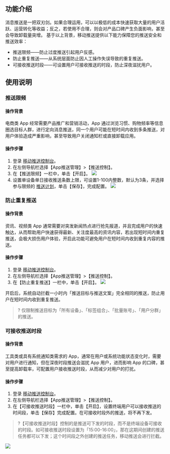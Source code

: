## 功能介绍

消息推送是一把双刃剑。如果合理运用，可以以极低的成本快速获取大量的用户活跃、运营转化等收益；反之，若使用不合理，则会对产品口碑产生负面影响，甚至会导致卸载量突增。
基于以上背景，移动推送提供以下能力保障您的推送安全和推送效率：
- 推送限频——防止过度推送引起用户反感。
- 防止重复推送——从系统层面防止因人工操作失误导致的重复推送。
- 可接收推送时段——可设置用户可接收推送的时段，防止深夜滋扰用户。
 
## 使用说明

### 推送限频

#### 操作背景

电商类 App 经常需要产品推广和营销活动，App 通过浏览习惯、购物频率等信息圈选目标人群，进行定向消息推送，同一个用户可能在短时间内收到多条推送，对用户体验造成严重影响，甚至导致用户关闭通知栏或直接卸载应用。
 
 #### 操作步骤
1. 登录 [移动推送控制台](https://console.cloud.tencent.com/tpns)。
2. 在左侧导航栏选择【App推送管理】>【推送控制】。
3. 在【推送限频】一栏中，单击【开启】。
![](https://main.qcloudimg.com/raw/a8160a32415d066e60292cacffc539cd.png)
4. 设置单设备单日接收推送条数上限，可设置1-100内整数，默认为3条，并选择参与限频的 [推送计划](https://cloud.tencent.com/document/product/548/46244)，单击【保存】，完成配置。
![](https://main.qcloudimg.com/raw/b60dd5be240464f1a911f001c0e53ea2.png)


### 防止重复推送
#### 操作背景
资讯、视频类 App 通常需要对突发新闻热点进行抢先报道，并且完成用户的快速触达，从而帮助用户快速获得最新、关注度最高的资讯内容，若出现短时间内重复推送，会极大损伤用户体验，开启此功能可避免用户在短时间内收到重复内容的推送。
#### 操作步骤
1. 登录 [移动推送控制台](https://console.cloud.tencent.com/tpns)。
2. 在左侧导航栏选择【App推送管理】>【推送控制】。
3. 在【防止重复推送】一栏中，单击【开启】。
![](https://main.qcloudimg.com/raw/b6e8b186b0ebef999a029abd7427e824.png)

开启后，系统自动拦截一小时内「推送目标与推送文案」完全相同的推送，防止用户在短时间内收到重复推送。

>? 仅限制推送目标为「所有设备」、「标签组合」、「批量账号」、「用户分群」的推送。
>


### 可接收推送时段
#### 操作背景
工具类或具有系统通知类需求的 App，通常在用户或系统功能状态变化时，需要对用户进行通知，但在深夜时段推送会滋扰 App 用户，进而影响 App 的口碑，甚至提高卸载率，可配置用户接收推送时段，从而减少对用户的打扰。

#### 操作步骤
1. 登录 [移动推送控制台](https://console.cloud.tencent.com/tpns)。
2. 在左侧导航栏选择【App推送管理】>【推送控制】。
3. 在【可接收推送时段】一栏中，单击【开启】，设置终端用户可以接收推送的时间段，单击【保存】完成配置。在可接收时段外的推送，将不再下发。
>?【可接收推送时段】控制的是推送可下发的时段，而不是终端设备可接收的时段。如可接收推送时段设置为「15:00-16:00」，那在这期间创建的推送任务都可以下发；这个时间段之外创建的推送任务，移动推送会进行拦截。
>
![](https://main.qcloudimg.com/raw/3837ac7bffecaa7d8bec00cb0b77bff6.png)





